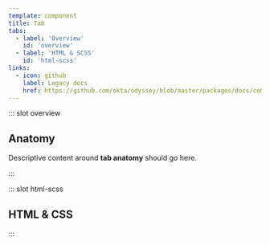 ```yaml
---
template: component
title: Tab
tabs:
  - label: 'Overview'
    id: 'overview'
  - label: 'HTML & SCSS'
    id: 'html-scss'
links:
  - icon: github
    label: Legacy docs
    href: https://github.com/okta/odyssey/blob/master/packages/docs/components/tab.md
---
```


::: slot overview

## Anatomy

<Description>

Descriptive content around **tab anatomy** should go here.

</Description>

<Anatomy img="/images/fpo.svg" />

:::

::: slot html-scss
## HTML & CSS
:::
